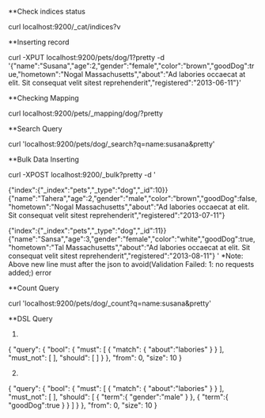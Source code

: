 **Check indices status

curl localhost:9200/_cat/indices?v

**Inserting record

curl -XPUT localhost:9200/pets/dog/1?pretty -d '{"name":"Susana","age":2,"gender":"female","color":"brown","goodDog":true,"hometown":"Nogal Massachusetts","about":"Ad labories occaecat at elit. Sit consequat velit sitest reprehenderit","registered":"2013-06-11"}'

**Checking Mapping

curl localhost:9200/pets/_mapping/dog/?pretty

**Search Query

curl 'localhost:9200/pets/dog/_search?q=name:susana&pretty'


**Bulk Data Inserting

curl -XPOST localhost:9200/_bulk?pretty -d '

{"index":{"_index":"pets","_type":"dog","_id":10}}
{"name":"Tahera","age":2,"gender":"male","color":"brown","goodDog":false,"hometown":"Nogal Massachusetts","about":"Ad labories occaecat at elit. Sit consequat velit sitest reprehenderit","registered":"2013-07-11"}

{"index":{"_index":"pets","_type":"dog","_id":11}}
{"name":"Sansa","age":3,"gender":"female","color":"white","goodDog":true,"hometown":"Tal Massachusetts","about":"Ad labories occaecat at elit. Sit consequat velit sitest reprehenderit","registered":"2013-08-11"}
'
*Note: Above new line must after the json to avoid(Validation Failed: 1: no requests added;) error

**Count Query

curl 'localhost:9200/pets/dog/_count?q=name:susana&pretty'


**DSL Query

1)

{
  "query": {
    "bool": {
      "must": [
        {
          "match": {
            "about":"labories" 
          }
        }
      ],
      "must_not": [
      ],
      "should": [
      ]
    }
  },
  "from": 0,
  "size": 10
}

2)

{
  "query": {
    "bool": {
      "must": [
        {
          "match": {
            "about":"labories" 
          }
        }
      ],
      "must_not": [
      ],
      "should": [
        {
          "term":{
            "gender":"male" 
          }
        },
        {
          "term":{
            "goodDog":true
          }
        }
      ]
    }
  },
  "from": 0,
  "size": 10
}